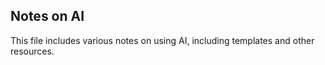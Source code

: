 ## Notes on AI

This file includes various notes on using AI, including templates and other resources.
